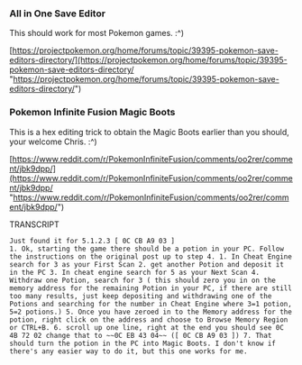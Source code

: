 
### All in One Save Editor

This should work for most Pokemon games. :^)

[https://projectpokemon.org/home/forums/topic/39395-pokemon-save-editors-directory/](https://projectpokemon.org/home/forums/topic/39395-pokemon-save-editors-directory/ "https://projectpokemon.org/home/forums/topic/39395-pokemon-save-editors-directory/")


### Pokemon Infinite Fusion Magic Boots

This is a hex editing trick to obtain the Magic Boots earlier than you should, your welcome Chris. :^)

[https://www.reddit.com/r/PokemonInfiniteFusion/comments/oo2rer/comment/jbk9dpp/](https://www.reddit.com/r/PokemonInfiniteFusion/comments/oo2rer/comment/jbk9dpp/ "https://www.reddit.com/r/PokemonInfiniteFusion/comments/oo2rer/comment/jbk9dpp/")

TRANSCRIPT

	Just found it for 5.1.2.3 [ 0C CB A9 03 ]
	1. Ok, starting the game there should be a potion in your PC. Follow the instructions on the original post up to step 4. 1. In Cheat Engine search for 3 as your First Scan 2. get another Potion and deposit it in the PC 3. In cheat engine search for 5 as your Next Scan 4. Withdraw one Potion, search for 3 ( this should zero you in on the memory address for the remaining Potion in your PC, if there are still too many results, just keep depositing and withdrawing one of the Potions and searching for the number in Cheat Engine where 3=1 potion, 5=2 potions.) 5. Once you have zeroed in to the Memory address for the potion, right click on the address and choose to Browse Memory Region or CTRL+B. 6. scroll up one line, right at the end you should see 0C 4B 72 02 change that to ~~0C EB 43 04~~ ([ 0C CB A9 03 ]) 7. That should turn the potion in the PC into Magic Boots. I don't know if there's any easier way to do it, but this one works for me.